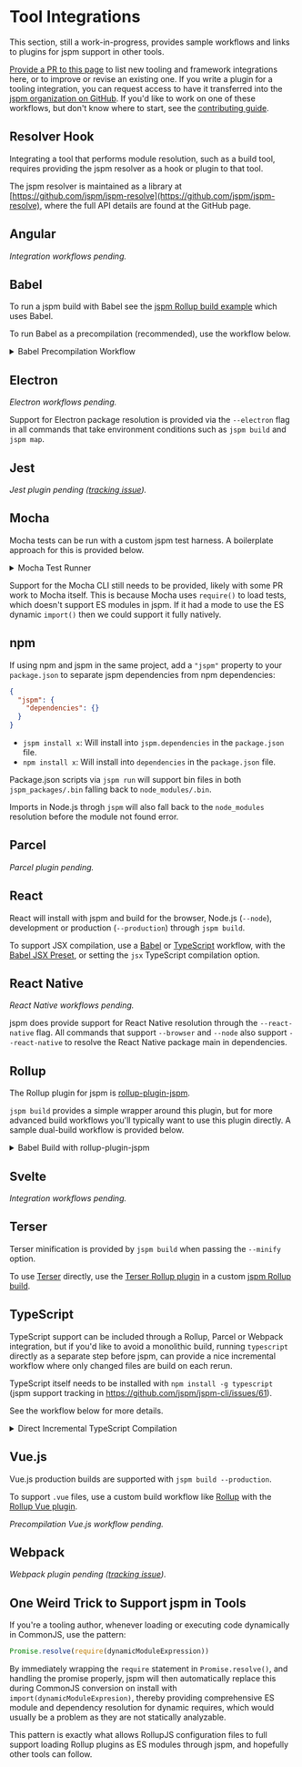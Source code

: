 # Tool Integrations

This section, still a work-in-progress, provides sample workflows and links to plugins for jspm support in other tools.

[Provide a PR to this page](https://github.com/jspm/jspm.org/blob/master/docs/integrations.md) to list new tooling and framework integrations here, or to improve or revise an existing one. If you write a plugin for a tooling integration, you can request access to have it transferred into the [jspm organization on GitHub](https://github.com/jspm). If you'd like to work on one of these workflows, but don't know where to start, see the [contributing guide](https://github.com/jspm/project/blob/master/CONTRIBUTING.md).

## Resolver Hook

Integrating a tool that performs module resolution, such as a build tool, requires providing the jspm resolver as a hook or plugin to that tool.

The jspm resolver is maintained as a library at [https://github.com/jspm/jspm-resolve](https://github.com/jspm/jspm-resolve), where the full API details are found at the GitHub page.

## Angular

_Integration workflows pending._

## Babel

To run a jspm build with Babel see the [jspm Rollup build example](#Rollup) which uses Babel.

To run Babel as a precompilation (recommended), use the workflow below.

<details>
<summary>Babel Precompilation Workflow</summary>

> `jspm install` support for Babel CLI currently doesn't work as there is no way to use dynamic `import()` to load the Babel plugins which is required if they are installed with jspm. If and when Babel supports asynchronous / promise-based plugin configuration, then we'll be able to support this. See the tracking issue at https://github.com/babel/babel/issues/9888.

First [separate the jspm and npm dependencies](#npm) in the `package.json`:

```json
{
  "jspm": {
    "dependencies": {}
  }
}
```

Install Babel and any plugins:

```
npm install @babel/core @babel/cli @babel/preset-env --dev
```

Create a `babel.config.js`:

```
module.exports = {
  sourceMap: true,
  presets: ["@babel/preset-env"]
};
```

And set up the `package.json` `"scripts"` entry:

```js
{
  "scripts": {
    "compile": "babel src -d lib",
    "compile-watch": "babel src -d lib --watch"
  }
}
```

`jspm run compile` (or `compile-watch`) will now compile all the individual `src` files to the `lib` directory, where they can then be optimized further [as in the main guide workflows](/docs/guide#optimized-browser-builds).

</details>

## Electron

_Electron workflows pending._

Support for Electron package resolution is provided via the `--electron` flag in all commands that take environment conditions such as `jspm build` and `jspm map`.

## Jest

_Jest plugin pending ([tracking issue](https://github.com/jspm/jspm-cli/issues/2451))._

## Mocha

Mocha tests can be run with a custom jspm test harness. A boilerplate approach for this is provided below.

<details>
<summary>Mocha Test Runner</summary>

```
jspm install mocha
```

Create the following runner in a `test/test.js` file:

```js
import Mocha from 'mocha';
import { dirname } from 'path';
import { fileURLToPath } from 'url';
import { promises as fs } from 'fs';

(async () => {
  const __dirname = dirname(fileURLToPath(import.meta.url));
  const tests = (await fs.readdir(__dirname)).filter(name => name.endsWith('.js'));
  const mocha = new Mocha({
    // Set Mocha options here
  });

  for (const test of tests) {
    mocha.suite.emit('pre-require', global, test, mocha);
    await import('./' + test);
  }

  mocha.run();
})()
.catch(e => {
  console.error(e);
});
```

This can be executed with `jspm test/test.js`, or in the `package.json`:

```json
{
  "scripts": {
    "test": "jspm test/test.js"
  }
}
```

The above will run all `test/*.js` test files through Mocha.
</details>

Support for the Mocha CLI still needs to be provided, likely with some PR work to Mocha itself. This is because Mocha uses `require()` to load tests, which doesn't support ES modules in jspm. If it had a mode to use the ES dynamic `import()` then we could support it fully natively.

## npm

If using npm and jspm in the same project, add a `"jspm"` property to your `package.json` to separate jspm dependencies from npm dependencies:

```json
{
  "jspm": {
    "dependencies": {}
  }
}
```

* `jspm install x`: Will install into `jspm.dependencies` in the `package.json` file.
* `npm install x`: Will install into `dependencies` in the `package.json` file.

Package.json scripts via `jspm run` will support bin files in both `jspm_packages/.bin` falling back to `node_modules/.bin`.

Imports in Node.js throgh `jspm` will also fall back to the `node_modules` resolution before the module not found error.

## Parcel

_Parcel plugin pending._

## React

React will install with jspm and build for the browser, Node.js (`--node`), development or production (`--production`) through `jspm build`.

To support JSX compilation, use a [Babel](#Babel) or [TypeScript](#TypeScript) workflow, with the [Babel JSX Preset](https://babeljs.io/docs/en/babel-preset-react), or setting the `jsx` TypeScript compilation option.

## React Native

_React Native workflows pending._

jspm does provide support for React Native resolution through the `--react-native` flag. All commands that support `--browser` and `--node` also support `--react-native` to resolve the React Native package main in dependencies.

## Rollup

The Rollup plugin for jspm is [rollup-plugin-jspm](https://github.com/jspm/rollup-plugin-jspm).

`jspm build` provides a simple wrapper around this plugin, but for more advanced build workflows you'll typically want to use this plugin directly. A sample dual-build workflow is provided below.

<details>
<summary>Babel Build with rollup-plugin-jspm</summary>

Install Rollup, The [Rollup jspm plugin](https://github.com/jspm/rollup-plugin-jspm), and [Rollup Plugin Babel](https://github.com/rollup/rollup-plugin-babel):

```
jspm install rollup rollup-plugin-jspm rollup-plugin-babel@latest --dev
```

Install babel plugins/presets using npm due to https://github.com/babel/babel/issues/9888. Read more under [Babel](#Babel) section.

```
npm install --save-dev @babel/preset-react
```

Create the following `rollup.config.js` file:

```js
import jspm from 'rollup-plugin-jspm';
import babel from 'rollup-plugin-babel';

export default {
  // Leading "./" still important here
  input: ['./test.js'],
  output: {
    dir: 'dist',
    format: 'esm'
  },
  plugins: [jspm({
    env: {
      node: true,
      production: true
    }
  }), babel({
    exclude: 'jspm_packages/**'
  })]
};
```

Run `jspm_packages/.bin/rollup -c` or setup the `package.json` `"scripts"` entry:

```json
{
  "scripts": {
    "build": "rollup -c"
  }
}
```

> In this example we're building for the Node.js production environment (handling the correct resolutions, `process.env.NODE_ENV` etc). By default, jspm will build for the browser development environment.

Further plugins and build customizations can then be added to the above.
</details>

## Svelte

_Integration workflows pending._

## Terser

Terser minification is provided by `jspm build` when passing the `--minify` option.

To use [Terser](https://github.com/terser-js/terser) directly, use the [Terser Rollup plugin](https://github.com/TrySound/rollup-plugin-terser) in a custom [jspm Rollup build](#Rollup).

## TypeScript

TypeScript support can be included through a Rollup, Parcel or Webpack integration, but if you'd like to avoid a monolithic build, running `typescript` directly as a separate step before jspm, can provide a nice incremental workflow where only changed files are build on each rerun.

TypeScript itself needs to be installed with `npm install -g typescript` (jspm support tracking in https://github.com/jspm/jspm-cli/issues/61).

See the workflow below for more details.

<details>
<summary>Direct Incremental TypeScript Compilation</summary>

Since we are installing TypeScript with npm, we should [separate the jspm dependencies from npm dependencies](#npm) in the `package.json`:

```json
{
  "jspm": {
    "dependencies": {}
  }
}
```

Install TypeScript:

```
npm install typescript
```

Installing any dependencies does require installing both the TypeScript types with npm and the jspm version separately:
```
jspm install react
npm install @types/react
```

> You can skip installing the type dependencies, but this will provide compilation errors, even though the compilation will still complete successfully.

Create the `tsconfig.json` file:
```json
{
  "compilerOptions": {
    "allowSyntheticDefaultImports": true,
    "module": "ESNext",
    "moduleResolution": "node",
    "outDir": "lib",
    "skipLibCheck": true,
    "sourceMap": true,
    "target": "esnext",
    "typeRoots": ["node_modules/@types"],
  },
  "include": [
    "src/**/*.ts",
  ]
}
```

Set up the compilation as a `package.json` script with:

```json
{
  "scripts": {
    "compile": "tsc",
    "compile-watch": "tsc --watch"
  }
}
```

Running `jspm run compile` (or `compile-watch`) will now compile the all `.ts` files in the `"src"` folder to the `"lib"` folder as ES modules. In addition this compilation workflow will be fully incremental, only doing the work it needs to do.

This can then be combined with a `"build"` script to handle optimization or browser mappings. The `"lib"` folder can be treated like the `"src"` folder from the perspective of all the jspm map and optimization workflows as described in the [main guide](/docs/guide). For example, build a single-file browser script build with `jspm build lib/test.js --production -f iife`, etc.

</details>

## Vue.js

Vue.js production builds are supported with `jspm build --production`.

To support `.vue` files, use a custom build workflow like [Rollup](#Rollup) with the [Rollup Vue plugin](https://github.com/vuejs/rollup-plugin-vue).

_Precompilation Vue.js workflow pending._

## Webpack

_Webpack plugin pending ([tracking issue](https://github.com/jspm/jspm-cli/issues/2450))._

## One Weird Trick to Support jspm in Tools

If you're a tooling author, whenever loading or executing code dynamically in CommonJS, use the pattern:

```js
Promise.resolve(require(dynamicModuleExpression))
```

By immediately wrapping the `require` statement in `Promise.resolve()`, and handling the promise properly, jspm will then automatically replace this during CommonJS conversion on install with `import(dynamicModuleExpresion)`, thereby providing comprehensive ES module and dependency resolution for dynamic requires, which would usually be a problem as they are not statically analyzable.

This pattern is exactly what allows RollupJS configuration files to full support loading Rollup plugins as ES modules through jspm, and hopefully other tools can follow.

